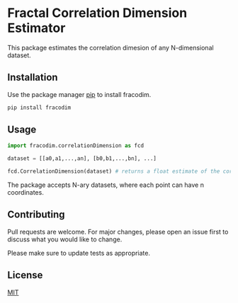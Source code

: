 # Fractal Correlation Dimension Estimator

This package estimates the correlation dimesion of any N-dimensional dataset.

## Installation

Use the package manager [pip](https://pip.pypa.io/en/stable/) to install fracodim.

```bash
pip install fracodim
```

## Usage

```python
import fracodim.correlationDimension as fcd

dataset = [[a0,a1,...,an], [b0,b1,...,bn], ...]

fcd.CorrelationDimension(dataset) # returns a float estimate of the correlation dimension

```

The package accepts N-ary datasets, where each point can have n coordinates.

## Contributing
Pull requests are welcome. For major changes, please open an issue first to discuss what you would like to change.

Please make sure to update tests as appropriate.

## License
[MIT](https://choosealicense.com/licenses/mit/)